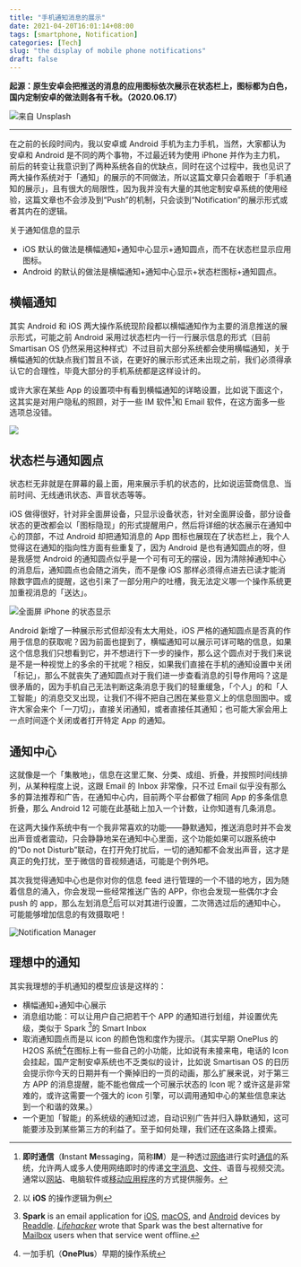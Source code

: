 ```yaml
---
title: "手机通知消息的展示"
date: 2021-04-20T16:01:14+08:00
tags: [smartphone, Notification]
categories: [Tech]
slug: "the display of mobile phone notifications"
draft: false
---
```


**起源：原生安卓会把推送的消息的应用图标依次展示在状态栏上，图标都为白色，国内定制安卓的做法则各有千秋。（2020.06.17）**

![](https://dawnblog-1300625500.cos.ap-guangzhou.myqcloud.com/images/20210426171842.jpeg "来自 Unsplash")

---

在之前的长段时间内，我以安卓或 Android 手机为主力手机，当然，大家都认为安卓和 Android 是不同的两个事物，不过最近转为使用 iPhone 并作为主力机，前后的转变让我意识到了两种系统各自的优缺点，同时在这个过程中，我也见识了两大操作系统对于「通知」的展示的不同做法，所以这篇文章只会着眼于「手机通知的展示」，且有很大的局限性，因为我并没有大量的其他定制安卓系统的使用经验，这篇文章也不会涉及到“Push”的机制，只会谈到“Notification”的展示形式或者其内在的逻辑。

关于通知信息的显示

- iOS 默认的做法是横幅通知+通知中心显示+通知圆点，而不在状态栏显示应用图标。
- Android 的默认的做法是横幅通知+通知中心显示+状态栏图标+通知圆点。

## 横幅通知

其实 Android 和 iOS 两大操作系统现阶段都以横幅通知作为主要的消息推送的展示形式，可能之前 Android 采用过状态栏内一行一行展示信息的形式（目前 Smartisan OS 仍然采用这种样式）不过目前大部分系统都会使用横幅通知，关于横幅通知的优缺点我们暂且不谈，在更好的展示形式还未出现之前，我们必须得承认它的合理性，毕竟大部分的手机系统都是这样设计的。

或许大家在某些 App 的设置项中有看到横幅通知的详略设置，比如说下面这个，这其实是对用户隐私的照顾，对于一些 IM 软件[^1]和 Email 软件，在这方面多一些选项总没错。

![](https://dawnblog-1300625500.cos.ap-guangzhou.myqcloud.com/images/20210426153948.jpg)

## 状态栏与通知圆点

状态栏无非就是在屏幕的最上面，用来展示手机的状态的，比如说运营商信息、当前时间、无线通讯状态、声音状态等等。

iOS 做得很好，针对非全面屏设备，只显示设备状态，针对全面屏设备，部分设备状态的更改都会以「图标隐现」的形式提醒用户，然后将详细的状态展示在通知中心的顶部，不过 Android 却把通知消息的 App 图标也展现在了状态栏上，我个人觉得这在通知的指向性方面有些重复了，因为 Android 是也有通知圆点的呀，但是我感觉 Android 的通知圆点似乎是一个可有可无的摆设，因为清除掉通知中心的消息后，通知圆点也会随之消失，而不是像 iOS 那样必须得点进去已读才能消除数字圆点的提醒，这也引来了一部分用户的吐槽，我无法定义哪一个操作系统更加重视消息的「送达」。

![](https://dawnblog-1300625500.cos.ap-guangzhou.myqcloud.com/images/20210426164458.jpg "全面屏 iPhone 的状态显示")

Android 新增了一种展示形式但却没有太大用处，iOS 严格的通知圆点是否真的作用于信息的获取呢？因为前面也提到了，横幅通知可以展示可详可略的信息，如果这个信息我们只想看到它，并不想进行下一步的操作，那么这个圆点对于我们来说是不是一种视觉上的多余的干扰呢？相反，如果我们直接在手机的通知设置中关闭「标记」，那么不就丧失了通知圆点对于我们进一步查看消息的引导作用吗？这是很矛盾的，因为手机自己无法判断这条消息于我们的轻重缓急，「个人」的和「人工智能」的消息交叉出现，让我们不得不把自己困在某些意义上的信息囹圄中。或许大家会来个「一刀切」，直接关闭通知，或者直接任其通知；也可能大家会用上一点时间逐个关闭或者打开特定 App 的通知。

## 通知中心

这就像是一个「集散地」，信息在这里汇聚、分类、成组、折叠，并按照时间线排列，从某种程度上说，这跟 Email 的 Inbox 非常像，只不过 Email 似乎没有那么多的算法推荐和广告，在通知中心内，目前两个平台都做了相同 App 的多条信息折叠，那么 Android 12 可能在此基础上加入一个计数，让你知道有几条消息。

在这两大操作系统中有一个我非常喜欢的功能——静默通知，推送消息时并不会发出声音或者震动，只会静静地呆在通知中心里面，这个功能如果可以跟系统中的“Do not Disturb”联动，在打开免打扰后，一切的通知都不会发出声音，这才是真正的免打扰，至于微信的音视频通话，可能是个例外吧。

其次我觉得通知中心也是你对你的信息 feed 进行管理的一个不错的地方，因为随着信息的涌入，你会发现一些经常推送广告的 APP，你也会发现一些偶尔才会 push 的 app，那么左划消息[^2]后可以对其进行设置，二次筛选过后的通知中心，可能能够增加信息的有效摄取吧！

![](https://dawnblog-1300625500.cos.ap-guangzhou.myqcloud.com/images/20210426175429.PNG "Notification Manager")

## 理想中的通知

其实我理想的手机通知的模型应该是这样的：

- 横幅通知+通知中心展示
- 消息组功能：可以让用户自己把若干个 APP 的通知进行划组，并设置优先级，类似于 Spark [^3]的 Smart Inbox
- 取消通知圆点而是以 icon 的颜色饱和度作为提示。（其实早期 OnePlus 的 H2OS 系统[^4]在图标上有一些自己的小功能，比如说有未接来电，电话的 Icon 会挂起，国产定制安卓系统也不乏类似的设计，比如说 Smartisan OS 的日历会提示你今天的日期并有一个撕掉旧的一页的动画，那么扩展来说，对于第三方 APP 的消息提醒，能不能也做成一个可展示状态的 Icon 呢？或许这是非常难的，或许这需要一个强大的 icon 引擎，可以调用通知中心的某些信息来达到一个和谐的效果。）
- 一个更加「智能」的系统级的通知过滤，自动识别广告并归入静默通知，这可能要涉及到某些第三方的利益了。至于如何处理，我们还在这条路上摸索。



[^1]:**即时通信**（**I**nstant **M**essaging，简称**IM**）是一种透过[网络](https://zh.wikipedia.org/wiki/互联网)进行实时[通信](https://zh.wikipedia.org/wiki/通訊)的系统，允许两人或多人使用网络即时的传递[文字](https://zh.wikipedia.org/wiki/文字)[消息](https://zh.wikipedia.org/wiki/訊息)、[文件](https://zh.wikipedia.org/wiki/檔案)、语音与视频交流。通常以[网站](https://zh.wikipedia.org/wiki/網站)、电脑软件或[移动应用程序](https://zh.wikipedia.org/wiki/流動應用程式)的方式提供服务。
[^2]:以  **iOS** 的操作逻辑为例
[^3]: **Spark** is an email application for [iOS](https://en.wikipedia.org/wiki/IOS), [macOS](https://en.wikipedia.org/wiki/MacOS), and [Android](https://en.wikipedia.org/wiki/Android_(operating_system)) devices by [Readdle](https://en.wikipedia.org/wiki/Readdle). *[Lifehacker](https://en.wikipedia.org/wiki/Lifehacker)* wrote that Spark was the best alternative for [Mailbox](https://en.wikipedia.org/wiki/Mailbox_(application)) users when that service went offline.
[^4]: 一加手机（**OnePlus**）早期的操作系统

